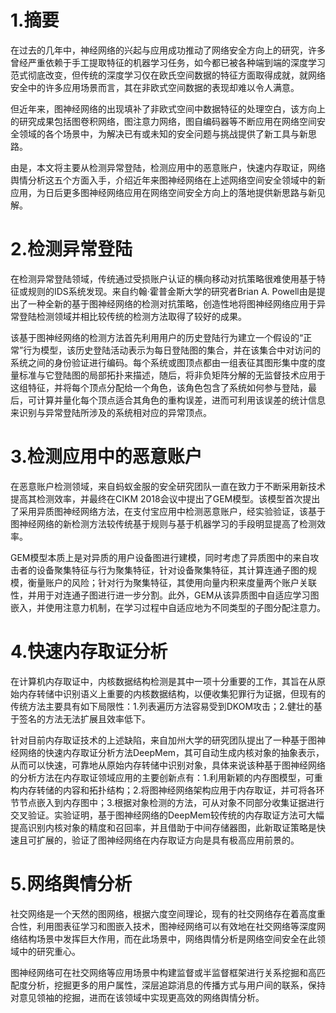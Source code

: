 # 1.摘要

在过去的几年中，神经网络的兴起与应用成功推动了网络安全方向上的研究，许多曾经严重依赖于手工提取特征的机器学习任务，如今都已被各种端到端的深度学习范式彻底改变，但传统的深度学习仅在欧氏空间数据的特征方面取得成就，就网络安全中的许多应用场景而言，其在非欧式空间数据的表现却难以令人满意。

但近年来，图神经网络的出现填补了非欧式空间中数据特征的处理空白，该方向上的研究成果包括图卷积网络，图注意力网络，图自编码器等不断应用在网络空间安全领域的各个场景中，为解决已有或未知的安全问题与挑战提供了新工具与新思路。

由是，本文将主要从检测异常登陆，检测应用中的恶意账户，快速内存取证，网络舆情分析这五个方面入手，介绍近年来图神经网络在上述网络空间安全领域中的新应用，为日后更多图神经网络应用在网络空间安全方向上的落地提供新思路与新见解。

# 2.检测异常登陆

在检测异常登陆领域，传统通过受损账户认证的横向移动对抗策略很难使用基于特征或规则的IDS系统发现。来自约翰·霍普金斯大学的研究者Brian A. Powell由是提出了一种全新的基于图神经网络的检测对抗策略，创造性地将图神经网络应用于异常登陆检测领域并相比较传统的检测方法取得了较好的成果。

该基于图神经网络的检测方法首先利用用户的历史登陆行为建立一个假设的“正常”行为模型，该历史登陆活动表示为每日登陆图的集合，并在该集合中对访问的系统之间的身份验证进行编码。每个系统或图顶点都由一组表征其图形集中度的度量标准与它登陆图的局部拓扑来描述，随后，将非负矩阵分解的无监督技术应用于这组特征，并将每个顶点分配给一个角色，该角色包含了系统如何参与登陆，最后，可计算并量化每个顶点适合其角色的重构误差，进而可利用该误差的统计信息来识别与异常登陆所涉及的系统相对应的异常顶点。

# 3.检测应用中的恶意账户

在恶意账户检测领域，来自蚂蚁金服的安全研究团队一直在致力于不断采用新技术提高其检测效率，并最终在CIKM 2018会议中提出了GEM模型。该模型首次提出了采用异质图神经网络方法，在支付宝应用中检测恶意账户，经实验验证，该基于图神经网络的新检测方法较传统基于规则与基于机器学习的手段明显提高了检测效率。

GEM模型本质上是对异质的用户设备图进行建模，同时考虑了异质图中的来自攻击者的设备聚集特征与行为聚集特征，针对设备聚集特征，其计算连通子图的规模，衡量账户的风险；针对行为聚集特征，其使用向量内积来度量两个账户关联性，并用于对连通子图进行进一步分割。此外，GEM从该异质图中自适应学习图嵌入，并使用注意力机制，在学习过程中自适应地为不同类型的子图分配注意力。

# 4.快速内存取证分析

在计算机内存取证中，内核数据结构检测是其中一项十分重要的工作，其旨在从原始内存转储中识别语义上重要的内核数据结构，以便收集犯罪行为证据，但现有的传统方法主要具有如下局限性：1.列表遍历方法容易受到DKOM攻击；2.健壮的基于签名的方法无法扩展且效率低下。

针对目前内存取证技术的上述缺陷，来自加州大学的研究团队提出了一种基于图神经网络的快速内存取证分析方法DeepMem，其可自动生成内核对象的抽象表示，从而可以快速，可靠地从原始内存转储中识别对象，具体来说该种基于图神经网络的分析方法在内存取证领域应用的主要创新点有：1.利用新颖的内存图模型，可重构内存转储的内容和拓扑结构；2.将图神经网络架构应用于内存取证，并可将各环节节点嵌入到内存图中；3.根据对象检测的方法，可从对象不同部分收集证据进行交叉验证。实验证明，基于图神经网络的DeepMem较传统的内存取证方法可大幅提高识别内核对象的精度和召回率，并且借助于中间存储器图，此新取证策略是快速且可扩展的，验证了图神经网络在内存取证方向是具有极高应用前景的。

# 5.网络舆情分析

社交网络是一个天然的图网络，根据六度空间理论，现有的社交网络存在着高度重合性，利用图表征学习和图嵌入技术，图神经网络可以有效地在社交网络等深度网络结构场景中发挥巨大作用，而在此场景中，网络舆情分析是网络空间安全在此领域中的研究重心。

图神经网络可在社交网络等应用场景中构建监督或半监督框架进行关系挖掘和高匹配度分析，挖掘更多的用户属性，深层追踪消息的传播方式与用户间的联系，保持对意见领袖的挖掘，进而在该领域中实现更高效的网络舆情分析。